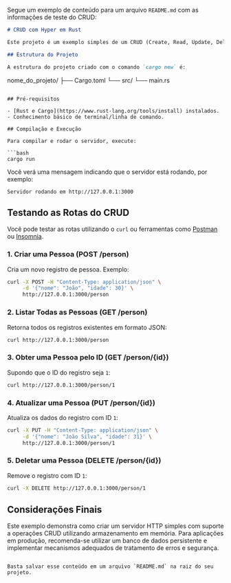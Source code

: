 Segue um exemplo de conteúdo para um arquivo `README.md` com as informações de teste do CRUD:

```markdown
# CRUD com Hyper em Rust

Este projeto é um exemplo simples de um CRUD (Create, Read, Update, Delete) utilizando Rust, Hyper, Tokio, e Serde para gerenciar registros (ex.: pessoas). O projeto utiliza um único arquivo (`src/main.rs`) e armazena os dados em memória com um `HashMap`.

## Estrutura do Projeto

A estrutura do projeto criado com o comando `cargo new` é:

```
nome_do_projeto/
├── Cargo.toml
└── src/
    └── main.rs
```

## Pré-requisitos

- [Rust e Cargo](https://www.rust-lang.org/tools/install) instalados.
- Conhecimento básico de terminal/linha de comando.

## Compilação e Execução

Para compilar e rodar o servidor, execute:

```bash
cargo run
```

Você verá uma mensagem indicando que o servidor está rodando, por exemplo:

```
Servidor rodando em http://127.0.0.1:3000
```

## Testando as Rotas do CRUD

Você pode testar as rotas utilizando o `curl` ou ferramentas como [Postman](https://www.postman.com/) ou [Insomnia](https://insomnia.rest/).

### 1. Criar uma Pessoa (POST /person)

Cria um novo registro de pessoa. Exemplo:

```bash
curl -X POST -H "Content-Type: application/json" \
     -d '{"nome": "João", "idade": 30}' \
     http://127.0.0.1:3000/person
```

### 2. Listar Todas as Pessoas (GET /person)

Retorna todos os registros existentes em formato JSON:

```bash
curl http://127.0.0.1:3000/person
```

### 3. Obter uma Pessoa pelo ID (GET /person/{id})

Supondo que o ID do registro seja `1`:

```bash
curl http://127.0.0.1:3000/person/1
```

### 4. Atualizar uma Pessoa (PUT /person/{id})

Atualiza os dados do registro com ID `1`:

```bash
curl -X PUT -H "Content-Type: application/json" \
     -d '{"nome": "João Silva", "idade": 31}' \
     http://127.0.0.1:3000/person/1
```

### 5. Deletar uma Pessoa (DELETE /person/{id})

Remove o registro com ID `1`:

```bash
curl -X DELETE http://127.0.0.1:3000/person/1
```

## Considerações Finais

Este exemplo demonstra como criar um servidor HTTP simples com suporte a operações CRUD utilizando armazenamento em memória. Para aplicações em produção, recomenda-se utilizar um banco de dados persistente e implementar mecanismos adequados de tratamento de erros e segurança.
```

Basta salvar esse conteúdo em um arquivo `README.md` na raiz do seu projeto.
